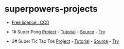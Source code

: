 # superpowers-projects

* [Free licence : CC0][1]


* 1# Super Pong [Project](1SuperPong) - [Tutorial][2] - [Source][3] - [Try][4]
* 2# Super Tic Tac Toe [Project](2SuperOXO) - [Tutorial][5] - [Source][6] - [Try][7]

[1]: https://creativecommons.org/publicdomain/zero/1.0/
[2]: https://github.com/mseyne/superpowers-tutorials/tree/master/1SuperPong
[3]: https://github.com/mseyne/superpowers-sources/tree/master/1SuperPong
[4]: http://mseyne.itch.io/pong
[5]: https://github.com/mseyne/superpowers-tutorials/tree/master/2SuperOXO
[6]: https://github.com/mseyne/superpowers-sources/tree/master/2SuperOXO
[7]: http://mseyne.itch.io/oxo
